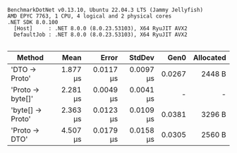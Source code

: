 ```

BenchmarkDotNet v0.13.10, Ubuntu 22.04.3 LTS (Jammy Jellyfish)
AMD EPYC 7763, 1 CPU, 4 logical and 2 physical cores
.NET SDK 8.0.100
  [Host]     : .NET 8.0.0 (8.0.23.53103), X64 RyuJIT AVX2
  DefaultJob : .NET 8.0.0 (8.0.23.53103), X64 RyuJIT AVX2


```
| Method           | Mean     | Error     | StdDev    | Gen0   | Allocated |
|----------------- |---------:|----------:|----------:|-------:|----------:|
| &#39;DTO → Proto&#39;    | 1.877 μs | 0.0117 μs | 0.0097 μs | 0.0267 |    2448 B |
| &#39;Proto → byte[]&#39; | 2.281 μs | 0.0049 μs | 0.0041 μs |      - |         - |
| &#39;byte[] → Proto&#39; | 2.363 μs | 0.0123 μs | 0.0109 μs | 0.0381 |    3296 B |
| &#39;Proto → DTO&#39;    | 4.507 μs | 0.0179 μs | 0.0158 μs | 0.0305 |    2560 B |

